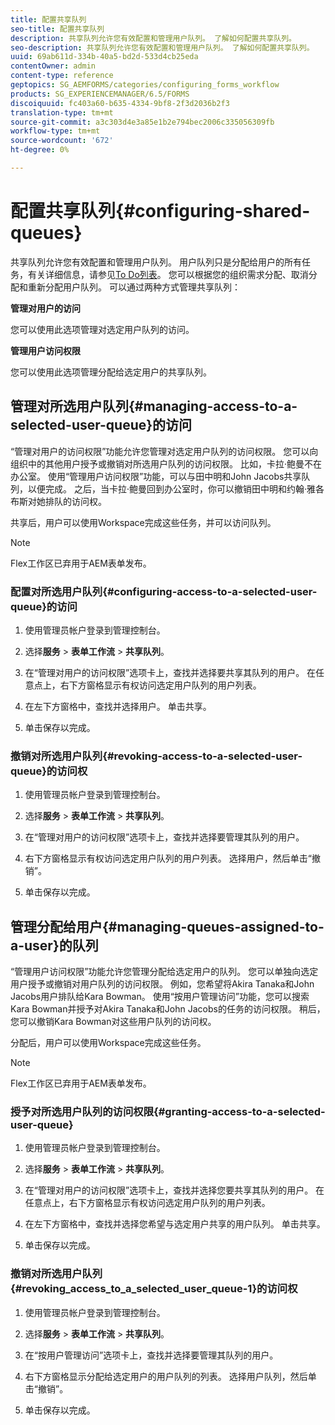 ```yaml
---
title: 配置共享队列
seo-title: 配置共享队列
description: 共享队列允许您有效配置和管理用户队列。 了解如何配置共享队列。
seo-description: 共享队列允许您有效配置和管理用户队列。 了解如何配置共享队列。
uuid: 69ab611d-334b-40a5-bd2d-533d4cb25eda
contentOwner: admin
content-type: reference
geptopics: SG_AEMFORMS/categories/configuring_forms_workflow
products: SG_EXPERIENCEMANAGER/6.5/FORMS
discoiquuid: fc403a60-b635-4334-9bf8-2f3d2036b2f3
translation-type: tm+mt
source-git-commit: a3c303d4e3a85e1b2e794bec2006c335056309fb
workflow-type: tm+mt
source-wordcount: '672'
ht-degree: 0%

---
```



# 配置共享队列{#configuring-shared-queues}

共享队列允许您有效配置和管理用户队列。 用户队列只是分配给用户的所有任务，有关详细信息，请参见[To Do列表](https://help.adobe.com/en_US/livecycle/11.0/WorkspaceHelp/WS92d06802c76abadb-2b6ab502126beb6ba2f-7ffc.2.html)。 您可以根据您的组织需求分配、取消分配和重新分配用户队列。 可以通过两种方式管理共享队列：

**管理对用户的访问**

您可以使用此选项管理对选定用户队列的访问。

**管理用户访问权限**

您可以使用此选项管理分配给选定用户的共享队列。

## 管理对所选用户队列{#managing-access-to-a-selected-user-queue}的访问

“管理对用户的访问权限”功能允许您管理对选定用户队列的访问权限。 您可以向组织中的其他用户授予或撤销对所选用户队列的访问权限。 比如，卡拉·鲍曼不在办公室。 使用“管理用户访问权限”功能，可以与田中明和John Jacobs共享队列，以便完成。 之后，当卡拉·鲍曼回到办公室时，你可以撤销田中明和约翰·雅各布斯对她排队的访问权。

共享后，用户可以使用Workspace完成这些任务，并可以访问队列。

>[!NOTE]
>
>Flex工作区已弃用于AEM表单发布。

### 配置对所选用户队列{#configuring-access-to-a-selected-user-queue}的访问

1. 使用管理员帐户登录到管理控制台。
1. 选择&#x200B;**服务** > **表单工作流** > **共享队列**。

1. 在“管理对用户的访问权限”选项卡上，查找并选择要共享其队列的用户。 在任意点上，右下方窗格显示有权访问选定用户队列的用户列表。
1. 在左下方窗格中，查找并选择用户。 单击共享。
1. 单击保存以完成。

### 撤销对所选用户队列{#revoking-access-to-a-selected-user-queue}的访问权

1. 使用管理员帐户登录到管理控制台。
1. 选择&#x200B;**服务** > **表单工作流** > **共享队列**。

1. 在“管理对用户的访问权限”选项卡上，查找并选择要管理其队列的用户。
1. 右下方窗格显示有权访问选定用户队列的用户列表。 选择用户，然后单击“撤销”。
1. 单击保存以完成。

## 管理分配给用户{#managing-queues-assigned-to-a-user}的队列

“管理用户访问权限”功能允许您管理分配给选定用户的队列。 您可以单独向选定用户授予或撤销对用户队列的访问权限。 例如，您希望将Akira Tanaka和John Jacobs用户排队给Kara Bowman。 使用“按用户管理访问”功能，您可以搜索Kara Bowman并授予对Akira Tanaka和John Jacobs的任务的访问权限。 稍后，您可以撤销Kara Bowman对这些用户队列的访问权。

分配后，用户可以使用Workspace完成这些任务。

>[!NOTE]
>
>Flex工作区已弃用于AEM表单发布。

### 授予对所选用户队列的访问权限{#granting-access-to-a-selected-user-queue}

1. 使用管理员帐户登录到管理控制台。
1. 选择&#x200B;**服务** > **表单工作流** > **共享队列**。

1. 在“管理对用户的访问权限”选项卡上，查找并选择您要共享其队列的用户。 在任意点上，右下方窗格显示有权访问选定用户队列的用户列表。
1. 在左下方窗格中，查找并选择您希望与选定用户共享的用户队列。 单击共享。
1. 单击保存以完成。

### 撤销对所选用户队列{#revoking_access_to_a_selected_user_queue-1}的访问权

1. 使用管理员帐户登录到管理控制台。
1. 选择&#x200B;**服务** > **表单工作流** > **共享队列**。

1. 在“按用户管理访问”选项卡上，查找并选择要管理其队列的用户。
1. 右下方窗格显示分配给选定用户的用户队列的列表。 选择用户队列，然后单击“撤销”。
1. 单击保存以完成。

